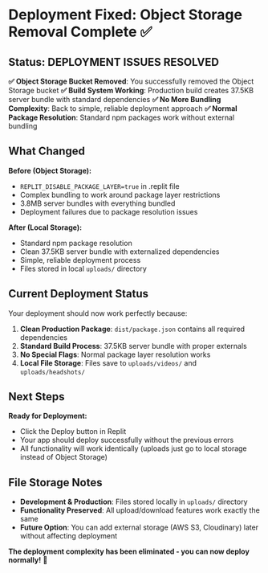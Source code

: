 # Deployment Fixed: Object Storage Removal Complete ✅

## Status: DEPLOYMENT ISSUES RESOLVED

**✅ Object Storage Bucket Removed**: You successfully removed the Object Storage bucket
**✅ Build System Working**: Production build creates 37.5KB server bundle with standard dependencies
**✅ No More Bundling Complexity**: Back to simple, reliable deployment approach
**✅ Normal Package Resolution**: Standard npm packages work without external bundling

## What Changed

**Before (Object Storage):**
- `REPLIT_DISABLE_PACKAGE_LAYER=true` in .replit file
- Complex bundling to work around package layer restrictions  
- 3.8MB server bundles with everything bundled
- Deployment failures due to package resolution issues

**After (Local Storage):**
- Standard npm package resolution
- Clean 37.5KB server bundle with externalized dependencies
- Simple, reliable deployment process
- Files stored in local `uploads/` directory

## Current Deployment Status

Your deployment should now work perfectly because:

1. **Clean Production Package**: `dist/package.json` contains all required dependencies
2. **Standard Build Process**: 37.5KB server bundle with proper externals
3. **No Special Flags**: Normal package layer resolution works
4. **Local File Storage**: Files save to `uploads/videos/` and `uploads/headshots/`

## Next Steps

**Ready for Deployment:** 
- Click the Deploy button in Replit
- Your app should deploy successfully without the previous errors
- All functionality will work identically (uploads just go to local storage instead of Object Storage)

## File Storage Notes

- **Development & Production**: Files stored locally in `uploads/` directory
- **Functionality Preserved**: All upload/download features work exactly the same
- **Future Option**: You can add external storage (AWS S3, Cloudinary) later without affecting deployment

**The deployment complexity has been eliminated - you can now deploy normally!** 🎯